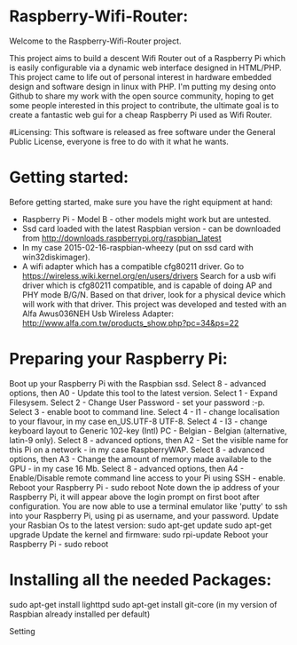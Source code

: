 # Raspberry-Wifi-Router:

Welcome to the Raspberry-Wifi-Router project.

This project aims to build a descent Wifi Router out of a Raspberry Pi which is easily configurable via
a dynamic web interface designed in HTML/PHP.
This project came to life out of personal interest in hardware embedded design and software design in linux with PHP.
I'm putting my desing onto Github to share my work with the open source community, hoping to get some people interested in this project to contribute, the ultimate goal is to create a fantastic web gui for a cheap Raspberry Pi used as Wifi Router.

#Licensing:
This software is released as free software under the General Public License, everyone is free to do with it what he wants.


# Getting started:
Before getting started, make sure you have the right equipment at hand:
* Raspberry Pi - Model B - other models might work but are untested.
* Ssd card loaded with the latest Raspbian version -  can be downloaded from http://downloads.raspberrypi.org/raspbian_latest
* In my case 2015-02-16-raspbian-wheezy (put on ssd card with win32diskimager).
* A wifi adapter which has a compatible cfg80211 driver.
Go to https://wireless.wiki.kernel.org/en/users/drivers
Search for a usb wifi driver which is cfg80211 compatible, and is capable of doing AP and PHY mode B/G/N.
Based on that driver, look for a physical device which will work with that driver.
This project was developed and tested with an Alfa Awus036NEH Usb Wireless Adapter: http://www.alfa.com.tw/products_show.php?pc=34&ps=22

# Preparing your Raspberry Pi:
Boot up your Raspberry Pi with the Raspbian ssd. 
Select 8 - advanced options, then A0 - Update this tool to the latest version.
Select 1 - Expand Filesysem.
Select 2 - Change User Password - set your password :-p.
Select 3 - enable boot to command line.
Select 4 - I1 - change localisation to your flavour, in my case en_US.UTF-8 UTF-8.
Select 4 - I3 - change keyboard layout to Generic 102-key (Intl) PC - Belgian - Belgian (alternative, latin-9 only).
Select 8 - advanced options, then A2 - Set the visible name for this Pi on a network - in my case RaspberryWAP.
Select 8 - advanced options, then A3 - Change the amount of memory made available to the GPU - in my case 16 Mb.
Select 8 - advanced options, then A4 - Enable/Disable remote command line access to your Pi using SSH - enable.
Reboot your Raspberry Pi - sudo reboot
Note down the ip address of your Raspberry Pi, it will appear above the login prompt on first boot after configuration.
You are now able to use a terminal emulator like 'putty' to ssh into your Raspberry Pi, using pi as username, and your password.
Update your Rasbian Os to the latest version:
sudo apt-get update
sudo apt-get upgrade
Update the kernel and firmware:
sudo rpi-update
Reboot your Raspberry Pi - sudo reboot


# Installing all the needed Packages:
sudo apt-get install lighttpd
sudo apt-get install git-core (in my version of Raspbian already installed per default)

Setting







